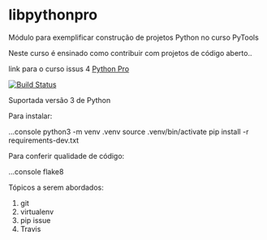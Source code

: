 # libpythonpro
Módulo para exemplificar construção de projetos Python no curso PyTools

Neste curso é ensinado como contribuir com projetos de código aberto..

link para o curso issus 4  [Python Pro](https://github.com/ogpgit/libpythonpro)

[![Build Status](https://travis-ci.org/ogpgit/libpythonpro.svg?branch=master)](https://travis-ci.org/ogpgit/libpythonpro)

Suportada versão 3 de Python 

Para instalar:

...console
python3 -m venv .venv
source .venv/bin/activate
pip install -r requirements-dev.txt

Para conferir qualidade de código:


...console
flake8

Tópicos a serem abordados:
1. git
2. virtualenv
3. pip issue
4. Travis


